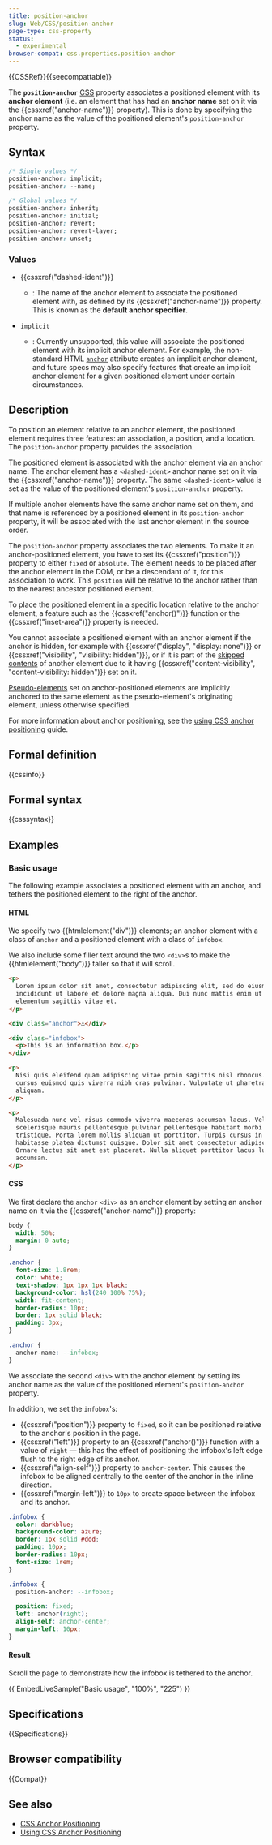 ```yaml
---
title: position-anchor
slug: Web/CSS/position-anchor
page-type: css-property
status:
  - experimental
browser-compat: css.properties.position-anchor
---
```


{{CSSRef}}{{seecompattable}}

The **`position-anchor`** [CSS](/en-US/docs/Web/CSS) property associates a positioned element with its **anchor element** (i.e. an element that has had an **anchor name** set on it via the {{cssxref("anchor-name")}} property). This is done by specifying the anchor name as the value of the positioned element's `position-anchor` property.

## Syntax

```css
/* Single values */
position-anchor: implicit;
position-anchor: --name;

/* Global values */
position-anchor: inherit;
position-anchor: initial;
position-anchor: revert;
position-anchor: revert-layer;
position-anchor: unset;
```

### Values

- {{cssxref("dashed-ident")}}

  - : The name of the anchor element to associate the positioned element with, as defined by its {{cssxref("anchor-name")}} property. This is known as the **default anchor specifier**.

- `implicit`
  - : Currently unsupported, this value will associate the positioned element with its implicit anchor element. For example, the non-standard HTML [`anchor`](/en-US/docs/Web/HTML/Global_attributes/anchor) attribute creates an implicit anchor element, and future specs may also specify features that create an implicit anchor element for a given positioned element under certain circumstances.

## Description

To position an element relative to an anchor element, the positioned element requires three features: an association, a position, and a location.  The `position-anchor` property provides the association.

The positioned element is associated with the anchor element via an anchor name. The anchor element has a `<dashed-ident>` anchor name set on it via the {{cssxref("anchor-name")}} property. The same `<dashed-ident>` value is set as the value of the positioned element's `position-anchor` property.

If multiple anchor elements have the same anchor name set on them, and that name is referenced by a positioned element in its `position-anchor` property, it will be associated with the last anchor element in the source order.

The `position-anchor` property associates the two elements. To make it an anchor-positioned element, you have to set its {{cssxref("position")}} property to either `fixed` or `absolute`. The element needs to be placed after the anchor element in the DOM, or be a descendant of it, for this association to work. This `position` will be relative to the anchor rather than to the nearest ancestor positioned element. 

To place the positioned element in a specific location relative to the anchor element, a feature such as the {{cssxref("anchor()")}} function or the {{cssxref("inset-area")}} property is needed.

You cannot associate a positioned element with an anchor element if the anchor is hidden, for example with {{cssxref("display", "display: none")}} or {{cssxref("visibility", "visibility: hidden")}}, or if it is part of the [skipped contents](/en-US/docs/Web/CSS/CSS_containment/Using_CSS_containment#skips_its_contents) of another element due to it having {{cssxref("content-visibility", "content-visibility: hidden")}} set on it.

[Pseudo-elements](/en-US/docs/Web/CSS/Pseudo-elements) set on anchor-positioned elements are implicitly anchored to the same element as the pseudo-element's originating element, unless otherwise specified.

For more information about anchor positioning, see the [using CSS anchor positioning](/en-US/docs/Web/CSS/CSS_anchor_positioning/Using) guide.

## Formal definition

{{cssinfo}}

## Formal syntax

{{csssyntax}}

## Examples

### Basic usage

The following example associates a positioned element with an anchor, and tethers the positioned element to the right of the anchor.

#### HTML

We specify two {{htmlelement("div")}} elements; an anchor element with a class of `anchor` and a positioned element with a class of `infobox`.

We also include some filler text around the two `<div>`s to make the {{htmlelement("body")}} taller so that it will scroll.

```html
<p>
  Lorem ipsum dolor sit amet, consectetur adipiscing elit, sed do eiusmod tempor
  incididunt ut labore et dolore magna aliqua. Dui nunc mattis enim ut tellus
  elementum sagittis vitae et.
</p>

<div class="anchor">⚓︎</div>

<div class="infobox">
  <p>This is an information box.</p>
</div>

<p>
  Nisi quis eleifend quam adipiscing vitae proin sagittis nisl rhoncus. In arcu
  cursus euismod quis viverra nibh cras pulvinar. Vulputate ut pharetra sit amet
  aliquam.
</p>

<p>
  Malesuada nunc vel risus commodo viverra maecenas accumsan lacus. Vel elit
  scelerisque mauris pellentesque pulvinar pellentesque habitant morbi
  tristique. Porta lorem mollis aliquam ut porttitor. Turpis cursus in hac
  habitasse platea dictumst quisque. Dolor sit amet consectetur adipiscing elit.
  Ornare lectus sit amet est placerat. Nulla aliquet porttitor lacus luctus
  accumsan.
</p>
```

#### CSS

We first declare the `anchor` `<div>` as an anchor element by setting an anchor name on it via the {{cssxref("anchor-name")}} property:

```css hidden
body {
  width: 50%;
  margin: 0 auto;
}

.anchor {
  font-size: 1.8rem;
  color: white;
  text-shadow: 1px 1px 1px black;
  background-color: hsl(240 100% 75%);
  width: fit-content;
  border-radius: 10px;
  border: 1px solid black;
  padding: 3px;
}
```

```css
.anchor {
  anchor-name: --infobox;
}
```

We associate the second `<div>` with the anchor element by setting its anchor name as the value of the positioned element's `position-anchor` property.

In addition, we set the `infobox`'s:

- {{cssxref("position")}} property to `fixed`, so it can be positioned relative to the anchor's position in the page.
- {{cssxref("left")}} property to an {{cssxref("anchor()")}} function with a value of `right` — this has the effect of positioning the infobox's left edge flush to the right edge of its anchor.
- {{cssxref("align-self")}} property to `anchor-center`. This causes the infobox to be aligned centrally to the center of the anchor in the inline direction.
- {{cssxref("margin-left")}} to `10px` to create space between the infobox and its anchor.

```css hidden
.infobox {
  color: darkblue;
  background-color: azure;
  border: 1px solid #ddd;
  padding: 10px;
  border-radius: 10px;
  font-size: 1rem;
}
```

```css
.infobox {
  position-anchor: --infobox;

  position: fixed;
  left: anchor(right);
  align-self: anchor-center;
  margin-left: 10px;
}
```

#### Result

Scroll the page to demonstrate how the infobox is tethered to the anchor.

{{ EmbedLiveSample("Basic usage", "100%", "225") }}

## Specifications

{{Specifications}}

## Browser compatibility

{{Compat}}

## See also

- [CSS Anchor Positioning](/en-US/docs/Web/CSS/CSS_anchor_positioning)
- [Using CSS Anchor Positioning](/en-US/docs/Web/CSS/CSS_anchor_positioning/Using)

